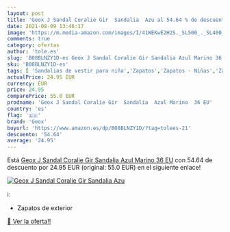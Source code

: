```yaml
---
layout: post
title: 'Geox J Sandal Coralie Gir  Sandalia  Azu al 54.64 % de descuento'
date: 2021-08-09 13:46:17
image: 'https://m.media-amazon.com/images/I/41WEKwE2H2S._SL500_._SL400_.jpg'
comments: true
category: ofertas
author: 'tole.es'
slug: 'B08BLNZY1D-es Geox J Sandal Coralie Gir Sandalia Azul Marino 36 EU'
sku: 'B08BLNZY1D-es'
tags: [ 'Sandalias de vestir para niña','Zapatos','Zapatos - Niñas','Zapatos y complementos','geox','sandalia', ]
actualPrice: 24.95 EUR
currency: EUR
price: 24.95
comparePrice: 55.0 EUR
prodname: 'Geox J Sandal Coralie Gir  Sandalia  Azul Marino  36 EU'
country: 'es'
flag: '🇪🇸'
brand: 'Geox'
buyurl: 'https://www.amazon.es/dp/B08BLNZY1D/?tag=tolees-21'
descuento: '54.64'
average: '24.95'
---
```


Está [Geox J Sandal Coralie Gir  Sandalia  Azul Marino  36 EU](https://www.amazon.es/dp/B08BLNZY1D/?tag=tolees-21) con 54.64 de descuento por 24.95 EUR (original: 55.0 EUR) en el siguiente enlace!

[![Geox J Sandal Coralie Gir  Sandalia  Azu](https://m.media-amazon.com/images/I/41WEKwE2H2S._SL500_._SL400_.jpg)](https://www.amazon.es/dp/B08BLNZY1D/?tag=tolees-21)

ℹ️:

- Zapatos de exterior

[🛒 Ver la oferta!!](https://www.amazon.es/dp/B08BLNZY1D/?tag=tolees-21)
